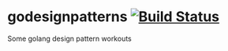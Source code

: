 # godesignpatterns [![Build Status](https://travis-ci.org/marekfilip/godesignpatterns.svg?branch=master)](https://travis-ci.org/marekfilip/godesignpatterns)
Some golang design pattern workouts
